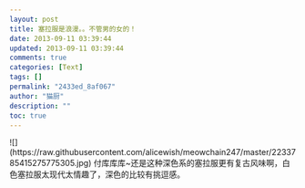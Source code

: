 ```yaml
---
layout: post
title: 塞拉服是浪漫。。不管男的女的！
date: 2013-09-11 03:39:44
updated: 2013-09-11 03:39:44
comments: true
categories: [Text]
tags: []
permalink: "2433ed_8af067"
author: "猫厨"
description: ""
toc: true
---
```


<p>
![](https://raw.githubusercontent.com/alicewish/meowchain247/master/2233785415275775305.jpg)
付库库库~还是这种深色系的塞拉服更有复古风味啊，白色塞拉服太现代太情趣了，深色的比较有挑逗感。<br /></p>